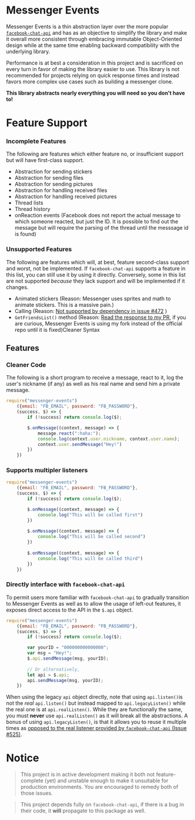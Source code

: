 # Messenger Events

Messenger Events is a thin abstraction layer over the more popular [`facebook-chat-api`](https://github.com/Schmavery/facebook-chat-api/) and has as an objective to simplify the library and make it overall more consistent through embracing immutable Object-Oriented design while at the same time enabling backward compatibility with the underlying library.

Performance is at best a consideration in this project and is sacrificed on every turn in favor of making the library easier to use. This library is not recommended for projects relying on quick response times and instead favors more complex use cases such as building a messenger clone.

**This library abstracts nearly everything you will need so you don't have to!**

# Feature Support

### Incomplete Features

The following are features which either feature no, or insufficient support but will have first-class support.

- Abstraction for sending stickers
- Abstraction for sending files
- Abstraction for sending pictures
- Abstraction for handling received files
- Abstraction for handling received pictures
- Thread lists
- Thread history
- onReaction events (Facebook does not report the actual message to which someone reacted, but just the ID. It is possible to find out the message but will require the parsing of the thread until the messsage id is found)

### Unsupported Features

The following are features which will, at best, feature second-class support and worst, not be implemented. If `facebook-chat-api` supports a feature in this list, you can still use it by using it directly. Conversely, some in this list are not supported *because* they lack support and will be implemented if it changes.

- Animated stickers (Reason: Messenger uses sprites and math to animate stickers. This is a massive pain.)
- Calling (Reason: [Not supported by dependency in issue #472](https://github.com/Schmavery/facebook-chat-api/issues/472) )
- `GetFriendsList()` method (Reason: [Read the response to my PR](https://github.com/Schmavery/facebook-chat-api/pull/536), if you are curious, Messenger Events is using my fork instead of the official repo until it is fixed)Cleaner Syntax

## Features

### Cleaner Code  
The following is a short program to receive a message, react to it, log the user's nickname (if any) as well as his real name and send him a private message.

```js
require("messenger-events")
    ({email: "FB_EMAIL", password: "FB_PASSWORD"},
    (success, $) => {
        if (!success) return console.log($);

        $.onMessage((context, message) => {
            message.react(":haha:");
            console.log(context.user.nickname, context.user.name);
            context.user.sendMessage("Hey!")
        })
    })
```
### Supports multipler listeners
```js
require("messenger-events")
    ({email: "FB_EMAIL", password: "FB_PASSWORD"},
    (success, $) => {
        if (!success) return console.log($);

        $.onMessage((context, message) => {
            console.log("This will be called first")
        })
        
        $.onMessage((context, message) => {
            console.log("This will be called second")
        })
        
        $.onMessage((context, message) => {
            console.log("This will be called third")
        })
    })
```

### Directly interface with `facebook-chat-api`

To permit users more familiar with `facebook-chat-api` to gradually transition to Messenger Events as well as to allow the usage of left-out features, it exposes direct access to the API in the `$.api` object.

```js
require("messenger-events")
    ({email: "FB_EMAIL", password: "FB_PASSWORD"},
    (success, $) => {
        if (!success) return console.log($);

        var yourID = "000000000000000";
        var msg = "Hey!";
        $.api.sendMessage(msg, yourID);
  
  		// Or alternatively,
  		let api = $.api;
  		api.sendMessage(msg, yourID);
    })
```

When using the legacy `api` object directly, note that using `api.listen()`is not the *real* `api.listen()` but instead mapped to `api.legacyListen()` while the real one is at `api.realListen()`. While they are functionally the same, you must **never** use `api.realListen()` as it will break all the abstractions. A bonus of using `api.legacyListen()`, is that it allows you to reuse it multiple times as [opposed to the real listener provided by `facebook-chat-api` (Issue #525)](https://github.com/Schmavery/facebook-chat-api/issues/525). 

# Notice

> This project is in active development making it both not feature-complete (yet) and unstable enough to make it unsuitable for production environments. You are encouraged to remedy both of those issues.

> This project depends fully on `facebook-chat-api`, if there is a bug in their code, it **will** propagate to this package as well.
